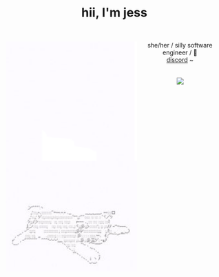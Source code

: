 <div align="center">
<h1>hii, I'm jess</h1><br />
</div>

<p float="left">
  <img align="left" width="305px" src="https://github.com/5nplol/coolstuff/blob/main/banner%20(1).png?raw=true">
  <p float="left">
    <div align="center">
      she/her / silly software engineer / 🩷<br />
      <a href="https://discord.com/users/903262692335312946/">discord</a> ~ 
      <a href=""></a> 
      <a href=""></a><br />
      <br />
      <p><a href="https://discord.com/users/903262692335312946"><img align="center" src="https://lanyard-profile-readme.vercel.app/api/903262692335312946?bg=302c33"></a></p>
      <br />
      <p>
        </a>
      </p>
    </div>
  </p>
</p>
